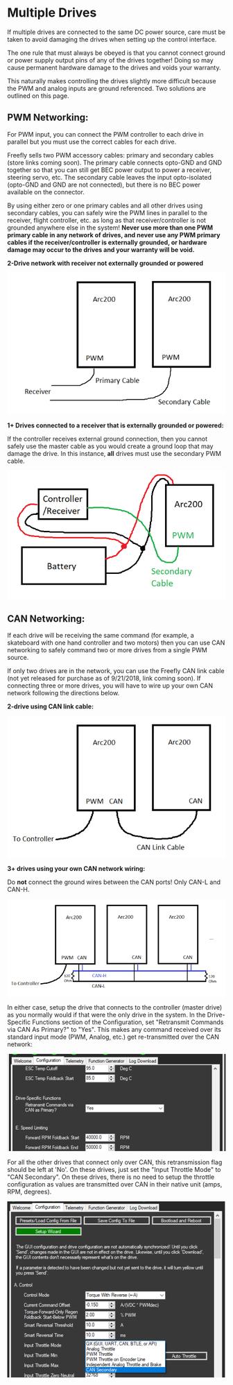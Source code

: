 # Multiple Drives

If multiple drives are connected to the same DC power source, care must be taken to avoid damaging the drives when setting up the control interface.

The one rule that must always be obeyed is that you cannot connect ground or power supply output pins of any of the drives together! Doing so may cause permanent hardware damage to the drives and voids your warranty.

This naturally makes controlling the drives slightly more difficult because the PWM and analog inputs are ground referenced. Two solutions are outlined on this page.

## PWM Networking: <a id="MultipleDrives-PWMNetworking:"></a>

For PWM input, you can connect the PWM controller to each drive in parallel but you must use the correct cables for each drive.

Freefly sells two PWM accessory cables: primary and secondary cables \(store links coming soon\). The primary cable connects opto-GND and GND together so that you can still get BEC power output to power a receiver, steering servo, etc. The secondary cable leaves the input opto-isolated \(opto-GND and GND are not connected\), but there is no BEC power available on the connector. 

By using either zero or one primary cables and all other drives using secondary cables, you can safely wire the PWM lines in parallel to the receiver, flight controller, etc. as long as that receiver/controller is not grounded anywhere else in the system! **Never use more than one PWM primary cable in any network of drives, and never use any PWM primary cables if the receiver/controller is externally grounded, or hardware damage may occur to the drives and your warranty will be void.**

**2-Drive network with receiver not externally grounded or powered**

![](../../../../.gitbook/assets/295108619.png)

**1+ Drives connected to a receiver that is externally grounded or powered:**

If the controller receives external ground connection, then you cannot safely use the master cable as you would create a ground loop that may damage the drive. In this instance, **all** drives must use the secondary PWM cable.

![](../../../../.gitbook/assets/295501838.png)

## CAN Networking: <a id="MultipleDrives-CANNetworking:"></a>

If each drive will be receiving the same command \(for example, a skateboard with one hand controller and two motors\) then you can use CAN networking to safely command two or more drives from a single PWM source.

If only two drives are in the network, you can use the Freefly CAN link cable \(not yet released for purchase as of 9/21/2018, link coming soon\). If connecting three or more drives, you will have to wire up your own CAN network following the directions below.

**2-drive using CAN link cable:**

![](../../../../.gitbook/assets/294715406.png)

**3+ drives using your own CAN network wiring:**

Do **not** connect the ground wires between the CAN ports! Only CAN-L and CAN-H.

![](../../../../.gitbook/assets/294715411.png)

In either case, setup the drive that connects to the controller \(master drive\) as you normally would if that were the only drive in the system. In the Drive-Specific Functions section of the Configuration, set "Retransmit Commands via CAN As Primary?" to "Yes". This makes any command received over its standard input mode \(PWM, Analog, etc.\) get re-transmitted over the CAN  network:

![](../../../../.gitbook/assets/294682626.png)

For all the other drives that connect only over CAN, this retransmission flag should be left at 'No'. On these drives, just set the "Input Throttle Mode" to "CAN Secondary". On these drives, there is no need to setup the throttle configuration as values are transmitted over CAN in their native unit \(amps, RPM, degrees\).

![](../../../../.gitbook/assets/294715416.png)


